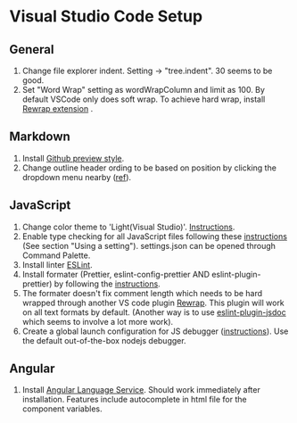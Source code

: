 # Visual Studio Code Setup

## General
1. Change file explorer indent. Setting -> "tree.indent". 30 seems to be good.
2. Set "Word Wrap" setting as wordWrapColumn and limit as 100. By default VSCode only does soft wrap. To achieve hard wrap, install [Rewrap extension](https://github.com/stkb/Rewrap) .

## Markdown

1. Install [Github preview
   style](https://marketplace.visualstudio.com/items?itemName=bierner.markdown-preview-github-styles&ssr=false#overview).
1. Change outline header ording to be based on position by clicking the dropdown
   menu nearby
   ([ref](https://github.com/Microsoft/vscode/issues/68338#issuecomment-462393155)).
  
## JavaScript

1. Change color theme to 'Light(Visual Studio)'.
   [Instructions](https://code.visualstudio.com/docs/getstarted/themes).
1. Enable type checking for all JavaScript files following these
   [instructions](https://code.visualstudio.com/docs/nodejs/working-with-javascript#_type-checking-javascript) (See
   section "Using a setting"). settings.json can be opened through Command
   Palette. 
1. Install linter [ESLint](https://marketplace.visualstudio.com/items?itemName=dbaeumer.vscode-eslint).
1. Install formater (Prettier, eslint-config-prettier AND
   eslint-plugin-prettier) by following the
   [instructions](https://prettier.io/docs/en/integrating-with-linters.html).
1. The formater doesn't fix comment length which needs to be hard wrapped
   through another VS code plugin
   [Rewrap](https://marketplace.visualstudio.com/items?itemName=stkb.rewrap).
   This plugin will work on all text formats by default.
   (Another way is to use
   [eslint-plugin-jsdoc](https://github.com/gajus/eslint-plugin-jsdoc) which
   seems to involve a lot more work).
1. Create a global launch configuration for JS debugger
   ([instructions](https://github.com/gajus/eslint-plugin-jsdoc)). Use the
   default out-of-the-box nodejs debugger.

## Angular
1. Install [Angular Language
   Service](https://marketplace.visualstudio.com/items?itemName=Angular.ng-template).
   Should work immediately after installation. Features include autocomplete in
   html file for the component variables.
